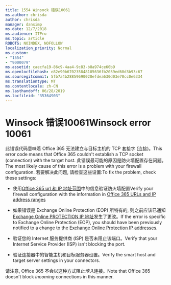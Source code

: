 ```yaml
---
title: 1554 Winsock 错误10061
ms.author: chrisda
author: chrisda
manager: dansimp
ms.date: 12/7/2018
ms.audience: ITPro
ms.topic: article
ROBOTS: NOINDEX, NOFOLLOW
localization_priority: Normal
ms.custom:
- "1554"
- "9000079"
ms.assetid: caecfa19-86c9-4aa4-9c83-b8a974ce60b9
ms.openlocfilehash: e82e90b670235848105636fb2039ed60d3b93c67
ms.sourcegitcommit: 5fb7a4b28859690020efdea630d03e70cc0e6334
ms.translationtype: MT
ms.contentlocale: zh-CN
ms.lasthandoff: 06/28/2019
ms.locfileid: "35364903"
---
```

# <a name="winsock-error-10061"></a><span data-ttu-id="032a1-102">Winsock 错误10061</span><span class="sxs-lookup"><span data-stu-id="032a1-102">Winsock error 10061</span></span>

<span data-ttu-id="032a1-103">此错误代码意味着 Office 365 无法建立与目标主机的 TCP 套接字 (连接)。</span><span class="sxs-lookup"><span data-stu-id="032a1-103">This error code means that Office 365 couldn't establish a TCP socket (connection) with the target host.</span></span> <span data-ttu-id="032a1-104">此错误最可能的原因是防火墙配置存在问题。</span><span class="sxs-lookup"><span data-stu-id="032a1-104">The most likely cause of this error is a problem with your firewall configuration.</span></span> <span data-ttu-id="032a1-105">若要解决此问题, 请检查这些设置:</span><span class="sxs-lookup"><span data-stu-id="032a1-105">To fix the problem, check these settings:</span></span>

- <span data-ttu-id="032a1-106">使用[Office 365 url 和 IP 地址范围](https://docs.microsoft.com/office365/enterprise/urls-and-ip-address-ranges)中的信息验证防火墙配置</span><span class="sxs-lookup"><span data-stu-id="032a1-106">Verify your firewall configuration with the information in [Office 365 URLs and IP address ranges](https://docs.microsoft.com/office365/enterprise/urls-and-ip-address-ranges)</span></span>

- <span data-ttu-id="032a1-107">如果错误是 Exchange Online Protection (EOP) 所特有的, 则之前应该已通知[Exchange Online PROTECTION IP 地址](https://docs.microsoft.com/office365/SecurityCompliance/eop/exchange-online-protection-ip-addresses)发生了更改。</span><span class="sxs-lookup"><span data-stu-id="032a1-107">If the error is specific to Exchange Online Protection (EOP), you should have been previously notified to a change to the [Exchange Online Protection IP addresses](https://docs.microsoft.com/office365/SecurityCompliance/eop/exchange-online-protection-ip-addresses).</span></span>

- <span data-ttu-id="032a1-108">验证您的 Internet 服务提供商 (ISP) 是否未阻止该端口。</span><span class="sxs-lookup"><span data-stu-id="032a1-108">Verify that your Internet Service Provider (ISP) isn't blocking the port.</span></span>

- <span data-ttu-id="032a1-109">验证连接器中的智能主机和目标服务器设置。</span><span class="sxs-lookup"><span data-stu-id="032a1-109">Verify the smart host and target server settings in your connectors.</span></span>

<span data-ttu-id="032a1-110">请注意, Office 365 不会以这种方式阻止*传入*连接。</span><span class="sxs-lookup"><span data-stu-id="032a1-110">Note that Office 365 doesn't block *incoming* connections in this manner.</span></span>
